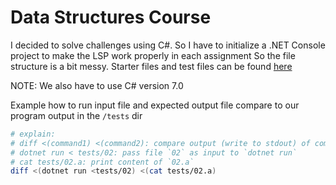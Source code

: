 # Data Structures Course

I decided to solve challenges using C#.
So I have to initialize a .NET Console project to make the LSP work properly in each assignment
So the file structure is a bit messy.
Starter files and test files can be found [here](https://www.coursera.org/learn/data-structures/resources/N1p44)

NOTE: We also have to use C# version 7.0

Example how to run input file and expected output file compare to our program output in the `/tests` dir

```bash
# explain:
# diff <(command1) <(command2): compare output (write to stdout) of command1 and command2
# dotnet run < tests/02: pass file `02` as input to `dotnet run`
# cat tests/02.a: print content of `02.a`
diff <(dotnet run <tests/02) <(cat tests/02.a)
```
